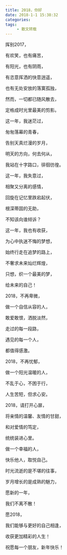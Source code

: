 ```yaml
---
title: 2018，你好
date: 2018-1-1 15:38:32
categories:
tags:
     - 散文转载
---
```



挥别2017，

有欢笑，也有痛苦，

有阳光，也有阴雨，

有恣意挥洒的快意逍遥，

也有无处安放的落寞孤独，

然而，一切都已随风散去，

定格成时光里最美的剪影。

这一年，我迷茫过，

匆匆落幕的青春，
<!-- more -->

告别天真烂漫的岁月，

明天的方向，何去何从，

我站在十字路口，徘徊彷徨。

这一年，我失意过，

相聚又分离的感情，

回旋在记忆里跌宕起伏，

根深蒂固的无助，

不知该向谁倾诉？

这一年，我也有收获，

为心中执迷不悔的梦想，

始终行走在追梦的路上，

不奢求未来灿烂辉煌，

只想，织一个最美的梦，

给未来的自己！

2018，不再卑微，

做一个自信从容的人，

敢爱敢恨，洒脱淡然，

走过的每一段路，

遇见的每一个人，

都值得感激。

2018，不再忧郁，

做一个阳光温暖的人，

不乱于心，不困于行，

人生苦短，但求心安。

2018，请打开心扉，

将亲情的温馨、友情的甘甜，

和对爱情的笃定，

统统装进心里。

做一个幸福的人，

快乐他人，取悦自己。

时光流逝的是不堪的往事，

岁月增长的是成熟的魅力，

愿新的一年，

我们不离不散！

愿2018，

我们能够与更好的自己相逢，

收获更加精彩的人生！

祝愿每一个朋友，新年快乐！